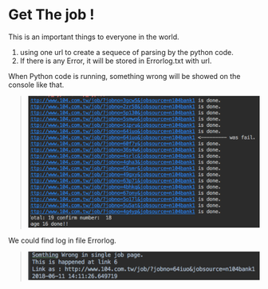 # Get The job !
This is an important things to everyone in the world.
1. using one url to create a sequece of parsing by the python code.
2. If there is any Error, it will be stored in Errorlog.txt with url.

When Python code is running, something wrong will be showed on the console like that.
>![](https://raw.githubusercontent.com/tkionshao/Get_The_Job_104/master/example/Screen%20Shot%202018-06-11%20at%202.13.43%20PM.png)
> 
> 
We could find log in file Errorlog.
>![](https://raw.githubusercontent.com/tkionshao/Get_The_Job_104/master/example/Screen%20Shot%202018-06-11%20at%202.13.54%20PM.png)